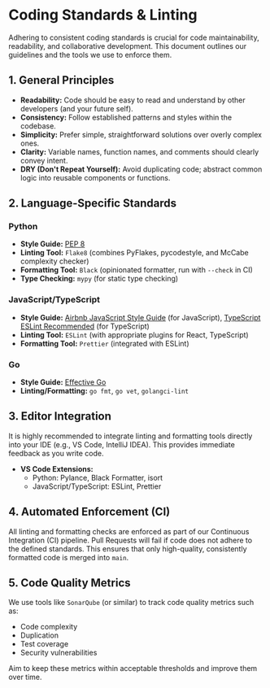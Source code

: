 # Coding Standards & Linting

Adhering to consistent coding standards is crucial for code maintainability, readability, and collaborative development. This document outlines our guidelines and the tools we use to enforce them.

## 1. General Principles

*   **Readability:** Code should be easy to read and understand by other developers (and your future self).
*   **Consistency:** Follow established patterns and styles within the codebase.
*   **Simplicity:** Prefer simple, straightforward solutions over overly complex ones.
*   **Clarity:** Variable names, function names, and comments should clearly convey intent.
*   **DRY (Don't Repeat Yourself):** Avoid duplicating code; abstract common logic into reusable components or functions.

## 2. Language-Specific Standards

### Python
*   **Style Guide:** [PEP 8](https://www.python.org/dev/peps/pep-0008/)
*   **Linting Tool:** `Flake8` (combines PyFlakes, pycodestyle, and McCabe complexity checker)
*   **Formatting Tool:** `Black` (opinionated formatter, run with `--check` in CI)
*   **Type Checking:** `mypy` (for static type checking)

### JavaScript/TypeScript
*   **Style Guide:** [Airbnb JavaScript Style Guide](https://github.com/airbnb/javascript) (for JavaScript), [TypeScript ESLint Recommended](https://typescript-eslint.io/docs/linting/configs/#recommended) (for TypeScript)
*   **Linting Tool:** `ESLint` (with appropriate plugins for React, TypeScript)
*   **Formatting Tool:** `Prettier` (integrated with ESLint)

### Go
*   **Style Guide:** [Effective Go](https://go.dev/doc/effective_go)
*   **Linting/Formatting:** `go fmt`, `go vet`, `golangci-lint`

## 3. Editor Integration

It is highly recommended to integrate linting and formatting tools directly into your IDE (e.g., VS Code, IntelliJ IDEA). This provides immediate feedback as you write code.

*   **VS Code Extensions:**
    *   Python: Pylance, Black Formatter, isort
    *   JavaScript/TypeScript: ESLint, Prettier

## 4. Automated Enforcement (CI)

All linting and formatting checks are enforced as part of our Continuous Integration (CI) pipeline. Pull Requests will fail if code does not adhere to the defined standards. This ensures that only high-quality, consistently formatted code is merged into `main`.

## 5. Code Quality Metrics

We use tools like `SonarQube` (or similar) to track code quality metrics such as:
*   Code complexity
*   Duplication
*   Test coverage
*   Security vulnerabilities

Aim to keep these metrics within acceptable thresholds and improve them over time.